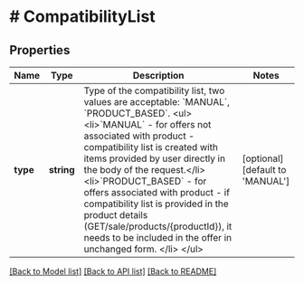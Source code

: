# # CompatibilityList

## Properties

Name | Type | Description | Notes
------------ | ------------- | ------------- | -------------
**type** | **string** | Type of the compatibility list, two values are acceptable: &#x60;MANUAL&#x60;, &#x60;PRODUCT_BASED&#x60;. &lt;ul&gt; &lt;li&gt;&#x60;MANUAL&#x60; -  for offers not associated with product - compatibility list is created with items provided by user directly in the body of the request.&lt;/li&gt; &lt;li&gt;&#x60;PRODUCT_BASED&#x60; - for offers associated with product - if compatibility list is provided in the product details (GET/sale/products/{productId}), it needs to be included in the offer in unchanged form. &lt;/li&gt; &lt;/ul&gt; | [optional] [default to 'MANUAL']

[[Back to Model list]](../../README.md#documentation-for-models) [[Back to API list]](../../README.md#documentation-for-api-endpoints) [[Back to README]](../../README.md)


